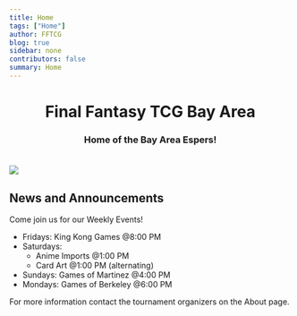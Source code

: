 ```yaml
---
title: Home
tags: ["Home"]
author: FFTCG
blog: true
sidebar: none
contributors: false
summary: Home
---
```


# <center>Final Fantasy TCG Bay Area </center>

### <center>Home of the Bay Area Espers!</center> <br>

<img src="https://i.imgur.com/WLYqrw8.jpg">

## News and Announcements

Come join us for our Weekly Events! <br>
* Fridays: King Kong Games @8:00 PM
* Saturdays: 
    - Anime Imports @1:00 PM
    - Card Art @1:00 PM (alternating) 
* Sundays: Games of Martinez @4:00 PM
* Mondays: Games of Berkeley @6:00 PM
<!-- * Center Stage Games - Sun (12/11) @6:00 PM <br> -->
For more information contact the tournament organizers on the About page.


